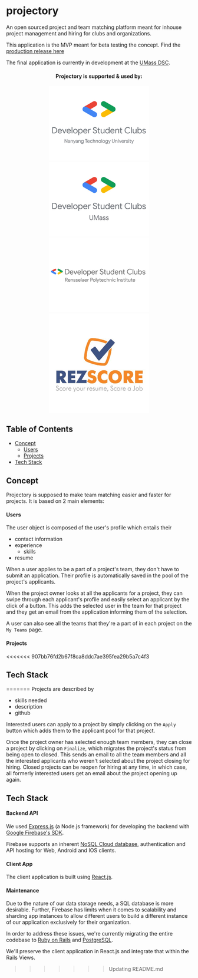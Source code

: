 # projectory

An open sourced project and team matching platform meant for inhouse project management and hiring for clubs and organizations.

This application is the MVP meant for beta testing the concept.
Find the [production release here](https://projectory-5171c.web.app/)

The final application is currently in development at the [UMass DSC](https://github.com/dsc-umass/project-matching).

<div><p align="center">
<center><h4>Projectory is supported & used by:</h4><a href="https://www.linkedin.com/company/dscntu/"><img width="270" src="/assets/dsc_ntu.png" target="_blank"></a>
<a href="https://umassdsc.com/" target="_blank"><img width="270" src="./assets/dsc_umass.jpg"></a>
<a href="http://www.dsc-rpi.club/" target="_blank"><img width="270" src="./assets/dsc_rpi.png"></a>
<a href="https://jobs.rezscore.com/" target="_blank"><img width="270" src="/assets/rez_score.jpeg"></a>
</center></p></div>


## Table of Contents
  - [Concept](#concept)
      - [Users](#users)
      - [Projects](#projects)
  - [Tech Stack](#tech-stack)

##  Concept

Projectory is supposed to make team matching easier and faster for projects. It is based on 2 main elements:

#### Users

 The user object is composed of the user's profile which entails their 
 - contact information
 - experience
   - skills
 - resume
  
 When a user applies to be a part of a project's team, they don't have to submit an application. Their profile is automatically saved in the pool of the project's applicants.

 When the project owner looks at all the applicants for a project, they can swipe through each applicant's profile and easily select an applicant by the click of a button. This adds the selected user in the team for that project and they get an email from the application informing them of the selection.

 A user can also see all the teams that they're a part of in each project on the `My Teams` page.

#### Projects

<<<<<<< 907bb76fd2b67f8ca8ddc7ae395fea29b5a7c4f3
## Tech Stack
=======
 Projects are described by
 - skills needed
 - description
 - github

 Interested users can apply to a project by simply clicking on the `Apply` button which adds them to the applicant pool for that project.

 Once the project owner has selected enough team members, they can close a project by clicking on `Finalize`, which migrates the project's status from being open to closed. This sends an email to all the team members and all the interested applicants who weren't selected about the project closing for hiring.
 Closed projects can be reopen for hiring at any time, in which case, all formerly interested users get an email about the project opening up again.

## Tech Stack

#### Backend API

We used [Express.js](http://expressjs.com/) (a Node.js framework) for developing the backend with [Google Firebase's SDK](https://firebase.google.com/docs/reference).

Firebase supports an inherent [NoSQL Cloud database](https://firebase.google.com/docs/firestore/?gclid=CjwKCAjwqpP2BRBTEiwAfpiD--hcBTjLfNQXTJ_gD6GutvrJFG8I6x0fakPT2D7AAJXWSJgRx3okhhoCKcYQAvD_BwE), authentication and API hosting for Web, Android and IOS clients.

#### Client App

The client application is built using [React.js](https://reactjs.org/).

#### Maintenance

Due to the nature of our data storage needs, a SQL database is more desirable. Further, Firebase has limits when it comes to scalability and sharding app instances to allow different users to build a different instance of our application exclusively for their organization.

In order to address these issues, we're currently migrating the entire codebase to [Ruby on Rails](https://rubyonrails.org/) and [PostgreSQL](https://www.postgresql.org/). 

We'll preserve the client application in React.js and integrate that within the Rails Views.
>>>>>>> Updating README.md
